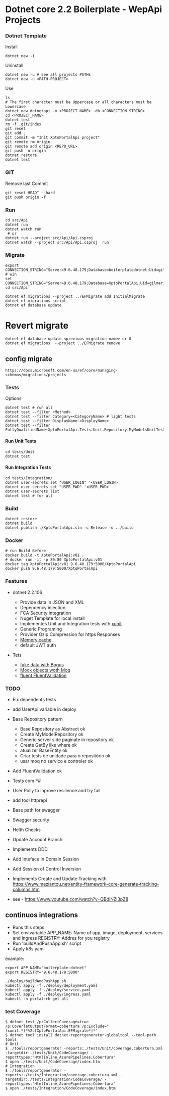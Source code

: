 # Dotnet core 2.2 Boilerplate - WepApi Projects

### Dotnet Template

Install

```
dotnet new -i .
```

Uninstall

```
dotnet new -u # see all projects PATHs
dotnet new -u <PATH-PROJECT>
```

Use

```
ls
# The first character must be Uppercase or all characters must be Lowercase
dotnet new dotnetapi -n <PROJECT_NAME> -db <CONNECTION_STRING>
cd <PROJECT_NAME>
dotnet test
rm -f .git/index
git reset
git add .
git commit -m "Init XptoPortalApi project"
git remote rm origin
git remote add origin <REPO_URL>
git push -u origin
dotnet restore
dotnet test
```

### GIT

Remove last Commit

```
git reset HEAD^ --hard
git push origin -f
```

### Run

```
cd src/Api
dotnet run
dotnet watch run
 # or
dotnet run --project src/Api/Api.csproj
dotnet watch --project src/Api/Api.csproj  run
```

### Migrate

```
export CONNECTION_STRING="Server=9.6.48.179;Database=boilerplatedotnet;Uid=gilmar;Pwd=123456;"
# win
set CONNECTION_STRING="Server=9.6.48.179;Database=XptoPortalApi;Uid=gilmar;Pwd=123456;"
cd src/Api

dotnet ef migrations --project ../EFMigrate add InitialMigrate
dotnet ef migrations script
dotnet ef database update

```

# Revert migrate

```
dotnet ef database update <previous-migration-name> or 0
dotnet ef migrations  --project ../EFMigrate remove
```

## config migrate

```
https://docs.microsoft.com/en-us/ef/core/managing-schemas/migrations/projects
```

### Tests

Options

```
dotnet test # run all
dotnet test --filter <Method>
dotnet test --filter Category=<CategoryName> # light tests
dotnet test --filter DisplayName~<DisplayName>
dotnet test --filter FullyQualifiedName~XptoPortalApi.Tests.Unit.Repository.MyModelsUnitTest

```

#### Run Unit Tests

```
cd tests/Unit
dotnet test
```

#### Run Integration Tests

```
cd tests/Integration/
dotnet user-secrets set "USER_LOGIN" '<USER_LOGIN>'
dotnet user-secrets set "USER_PWD" '<USER_PWD>'
dotnet user-secrets list
dotnet test # for all
```

### Build

```
dotnet restore
dotnet build
dotnet publish ./XptoPortalApi.sln -c Release -o ../build
```

### Docker

```
# run Build Before
docker build -t XptoPortalApi:v01 .
# docker run -it -p 80:80 XptoPortalApi:v01
docker tag XptoPortalApi:v01 9.6.48.179:5000/XptoPortalApi
docker push 9.6.48.179:5000/XptoPortalApi
```

### Features

- dotnet 2.2.106

  - Provide data in JSON and XML
  - Dependency injection
  - FCA Security integration
  - Nuget Template for local install
  - Implementes Unit and Integration tests with [xunit](https://xunit.net/)
  - Generic Programing
  - Provider Gzip Compression for https Responses
  - [Memory cache](https://medium.com/@renato.groffe/asp-net-core-2-0-implementando-cache-em-apis-rest-cd2df219f13b)
  - default JWT auth

- Tets
  - [fake data with Bogus](https://github.com/bchavez/Bogus)
  - [Mock objects woth Moq](https://github.com/Moq/moq4/wiki/Quickstart)
  - [fluent FluentValidation](https://fluentvalidation.net/)

### TODO

- Fix dependents tests
- add UserApi variable in deploy

- Base Repository pattern

  - Base Repository as Abstract ok
  - Create MyModelRepository ok
  - Generic server side paginate in repository ok
  - Create GetBy like where ok
  - atualizer BaseEntity ok
  - Criar tests de unidade para o repositório ok
  - usar moq no servico e controler ok

- Add FluentValidation ok

- Tests com F#
- User Polly to inprove resilience and try fail
- add tool httprepl
- Base path for swagger
- Swagger security
- Helth Checks

- Update Account Branch
- Implements DDD
- Add Inteface In Domain Session
- Add Session of Control Inversion
- Implements Create and Update Tracking with https://www.meziantou.net/entity-framework-core-generate-tracking-columns.htm

* see - https://www.youtube.com/watch?v=QBdiNZl3pZ8

## continuos integrations

- Runs this steps
- Set envivariable
  APP_NAME: Name of app, image, deployment, services and ingress
  REGISTRY: Addres for you registry
- Run 'buildAndPushApp.sh' script
- Apply k8s yaml

example:

```
export APP_NAME="boilerplate-dotnet"
export REGISTRY="9.6.48.179:5000"

./deploy/buildAndPushApp.sh
kubectl apply -f ./deploy/deployment.yaml
kubectl apply -f ./deploy/service.yaml
kubectl apply -f ./deploy/ingress.yaml
kubectl -n portal-rh get all
```

### test Coverage

```
$ dotnet test /p:CollectCoverage=true /p:CoverletOutputFormat=cobertura /p:Exclude="[xunit.*]*%2c[XptoPortalApi.EFMigrate*]*"
$ dotnet tool install dotnet-reportgenerator-globaltool --tool-path tools
# Unit
$ ./tools/reportgenerator -reports:./tests/Unit/coverage.cobertura.xml -targetdir:./tests/Unit/CodeCoverage/ -reporttypes:"HtmlInline_AzurePipelines;Cobertura"
$ open ./tests/Unit/CodeCoverage/index.htm
# Integration
$ ./tools/reportgenerator -reports:./tests/Integration/coverage.cobertura.xml -targetdir:./tests/Integration/CodeCoverage/ -reporttypes:"HtmlInline_AzurePipelines;Cobertura"
$ open ./tests/Integration/CodeCoverage/index.htm
```
